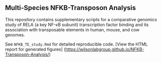 ## Multi-Species NFKB-Transposon Analysis

This repository contains supplementary scripts for a comparative genomics study of RELA (a key NF-κB subunit) transcription factor binding and its association with transposable elements in human, mouse, and cow genomes.

See `NFKB_TE_study.Rmd` for detailed reproducible code.
[View the HTML report for generated figures] (https://wilsonlabgroup.github.io/NFKB-Transposon-Analysis/)
